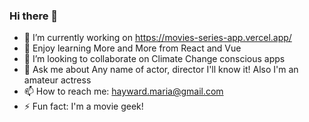 ### Hi there 👋

- 🔭 I’m currently working on https://movies-series-app.vercel.app/
- 🌱 Enjoy learning More and More from React and Vue
- 👯 I’m looking to collaborate on Climate Change conscious apps
- 💬 Ask me about Any name of actor, director I'll know it! Also I'm an amateur actress
- 📫 How to reach me: hayward.maria@gmail.com
- ⚡ Fun fact: I'm a movie geek!

